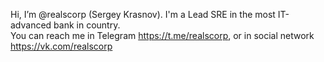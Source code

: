 Hi, I’m @realscorp (Sergey Krasnov). I'm a Lead SRE in the most IT-advanced bank in country.  
You can reach me in Telegram https://t.me/realscorp, or in social network https://vk.com/realscorp
<!---
realscorp/realscorp is a ✨ special ✨ repository because its `README.md` (this file) appears on your GitHub profile.
You can click the Preview link to take a look at your changes.
--->

